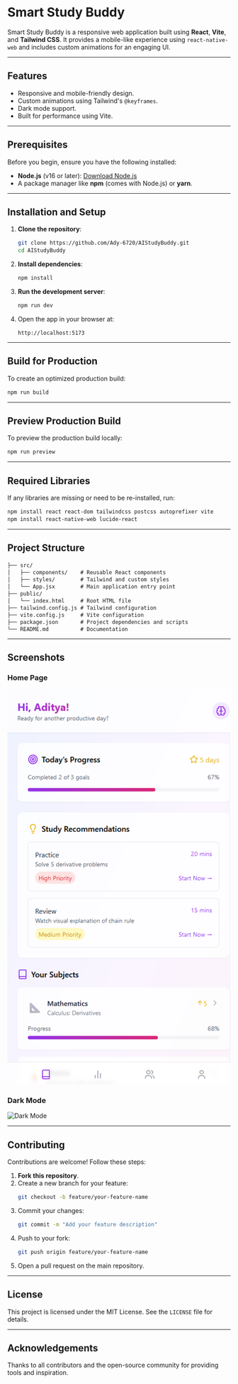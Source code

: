 # Smart Study Buddy

Smart Study Buddy is a responsive web application built using **React**, **Vite**, and **Tailwind CSS**. It provides a mobile-like experience using `react-native-web` and includes custom animations for an engaging UI.

---

## Features

- Responsive and mobile-friendly design.
- Custom animations using Tailwind's `@keyframes`.
- Dark mode support.
- Built for performance using Vite.

---

## Prerequisites

Before you begin, ensure you have the following installed:

- **Node.js** (v16 or later): [Download Node.js](https://nodejs.org/)
- A package manager like **npm** (comes with Node.js) or **yarn**.

---

## Installation and Setup

1. **Clone the repository**:
   ```bash
   git clone https://github.com/Ady-6720/AIStudyBuddy.git
   cd AIStudyBuddy
   ```

2. **Install dependencies**:
   ```bash
   npm install
   ```

3. **Run the development server**:
   ```bash
   npm run dev
   ```

4. Open the app in your browser at:
   ```
   http://localhost:5173
   ```

---

## Build for Production

To create an optimized production build:
```bash
npm run build
```

---

## Preview Production Build

To preview the production build locally:
```bash
npm run preview
```

---

## Required Libraries

If any libraries are missing or need to be re-installed, run:
```bash
npm install react react-dom tailwindcss postcss autoprefixer vite
npm install react-native-web lucide-react
```

---

## Project Structure

```plaintext
├── src/
│   ├── components/    # Reusable React components
│   ├── styles/        # Tailwind and custom styles
│   └── App.jsx        # Main application entry point
├── public/
│   └── index.html     # Root HTML file
├── tailwind.config.js # Tailwind configuration
├── vite.config.js     # Vite configuration
├── package.json       # Project dependencies and scripts
└── README.md          # Documentation
```

---

## Screenshots

### Home Page
![Home Page](./screenshots/home.png)

### Dark Mode
![Dark Mode](./screenshots/dark_mode.png)

---

## Contributing

Contributions are welcome! Follow these steps:

1. **Fork this repository**.
2. Create a new branch for your feature:
   ```bash
   git checkout -b feature/your-feature-name
   ```
3. Commit your changes:
   ```bash
   git commit -m "Add your feature description"
   ```
4. Push to your fork:
   ```bash
   git push origin feature/your-feature-name
   ```
5. Open a pull request on the main repository.

---

## License

This project is licensed under the MIT License. See the `LICENSE` file for details.

---

## Acknowledgements

Thanks to all contributors and the open-source community for providing tools and inspiration.

